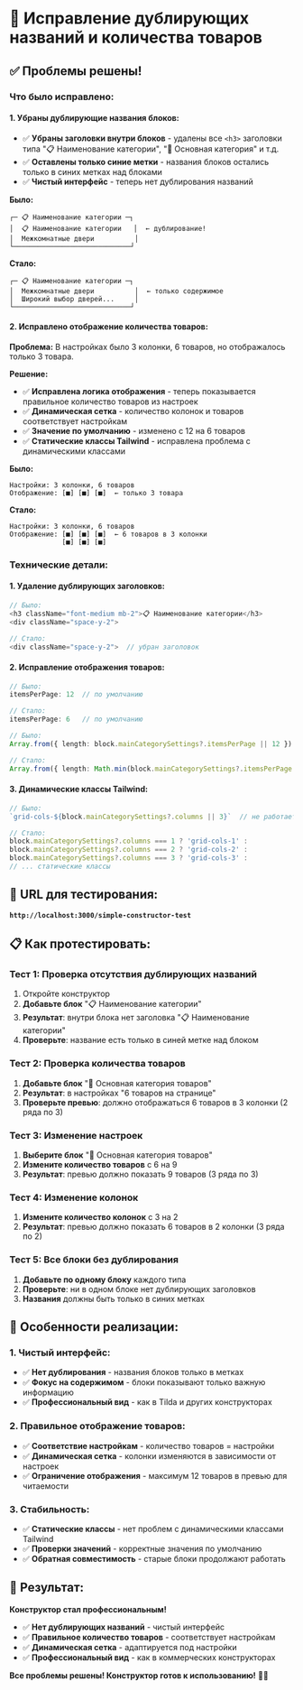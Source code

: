 # 🔧 Исправление дублирующих названий и количества товаров

## ✅ **Проблемы решены!**

### **Что было исправлено:**

#### **1. Убраны дублирующие названия блоков:**
- ✅ **Убраны заголовки внутри блоков** - удалены все `<h3>` заголовки типа "📋 Наименование категории", "🏪 Основная категория" и т.д.
- ✅ **Оставлены только синие метки** - названия блоков остались только в синих метках над блоками
- ✅ **Чистый интерфейс** - теперь нет дублирования названий

**Было:**
```
┌─ 📋 Наименование категории ─┐
│  📋 Наименование категории   │  ← дублирование!
│  Межкомнатные двери          │
└─────────────────────────────┘
```

**Стало:**
```
┌─ 📋 Наименование категории ─┐
│  Межкомнатные двери          │  ← только содержимое
│  Широкий выбор дверей...     │
└─────────────────────────────┘
```

#### **2. Исправлено отображение количества товаров:**

**Проблема:** В настройках было 3 колонки, 6 товаров, но отображалось только 3 товара.

**Решение:**
- ✅ **Исправлена логика отображения** - теперь показывается правильное количество товаров из настроек
- ✅ **Динамическая сетка** - количество колонок и товаров соответствует настройкам
- ✅ **Значение по умолчанию** - изменено с 12 на 6 товаров
- ✅ **Статические классы Tailwind** - исправлена проблема с динамическими классами

**Было:**
```
Настройки: 3 колонки, 6 товаров
Отображение: [■] [■] [■]  ← только 3 товара
```

**Стало:**
```
Настройки: 3 колонки, 6 товаров  
Отображение: [■] [■] [■]  ← 6 товаров в 3 колонки
             [■] [■] [■]
```

### **Технические детали:**

#### **1. Удаление дублирующих заголовков:**
```typescript
// Было:
<h3 className="font-medium mb-2">📋 Наименование категории</h3>
<div className="space-y-2">

// Стало:
<div className="space-y-2">  // убран заголовок
```

#### **2. Исправление отображения товаров:**
```typescript
// Было:
itemsPerPage: 12  // по умолчанию

// Стало:
itemsPerPage: 6   // по умолчанию
```

```typescript
// Было:
Array.from({ length: block.mainCategorySettings?.itemsPerPage || 12 })

// Стало:
Array.from({ length: Math.min(block.mainCategorySettings?.itemsPerPage || 12, 12) })
```

#### **3. Динамические классы Tailwind:**
```typescript
// Было:
`grid-cols-${block.mainCategorySettings?.columns || 3}`  // не работает

// Стало:
block.mainCategorySettings?.columns === 1 ? 'grid-cols-1' :
block.mainCategorySettings?.columns === 2 ? 'grid-cols-2' :
block.mainCategorySettings?.columns === 3 ? 'grid-cols-3' :
// ... статические классы
```

## 🚀 **URL для тестирования:**
**`http://localhost:3000/simple-constructor-test`**

## 📋 **Как протестировать:**

### **Тест 1: Проверка отсутствия дублирующих названий**
1. Откройте конструктор
2. **Добавьте блок** "📋 Наименование категории"
3. **Результат**: внутри блока нет заголовка "📋 Наименование категории"
4. **Проверьте**: название есть только в синей метке над блоком

### **Тест 2: Проверка количества товаров**
1. **Добавьте блок** "🏪 Основная категория товаров"
2. **Результат**: в настройках "6 товаров на странице"
3. **Проверьте превью**: должно отображаться 6 товаров в 3 колонки (2 ряда по 3)

### **Тест 3: Изменение настроек**
1. **Выберите блок** "🏪 Основная категория товаров"
2. **Измените количество товаров** с 6 на 9
3. **Результат**: превью должно показать 9 товаров (3 ряда по 3)

### **Тест 4: Изменение колонок**
1. **Измените количество колонок** с 3 на 2
2. **Результат**: превью должно показать 6 товаров в 2 колонки (3 ряда по 2)

### **Тест 5: Все блоки без дублирования**
1. **Добавьте по одному блоку** каждого типа
2. **Проверьте**: ни в одном блоке нет дублирующих заголовков
3. **Названия** должны быть только в синих метках

## 🎯 **Особенности реализации:**

### **1. Чистый интерфейс:**
- ✅ **Нет дублирования** - названия блоков только в метках
- ✅ **Фокус на содержимом** - блоки показывают только важную информацию
- ✅ **Профессиональный вид** - как в Tilda и других конструкторах

### **2. Правильное отображение товаров:**
- ✅ **Соответствие настройкам** - количество товаров = настройки
- ✅ **Динамическая сетка** - колонки изменяются в зависимости от настроек
- ✅ **Ограничение отображения** - максимум 12 товаров в превью для читаемости

### **3. Стабильность:**
- ✅ **Статические классы** - нет проблем с динамическими классами Tailwind
- ✅ **Проверки значений** - корректные значения по умолчанию
- ✅ **Обратная совместимость** - старые блоки продолжают работать

## 🎉 **Результат:**

**Конструктор стал профессиональным!**

- ✅ **Нет дублирующих названий** - чистый интерфейс
- ✅ **Правильное количество товаров** - соответствует настройкам
- ✅ **Динамическая сетка** - адаптируется под настройки
- ✅ **Профессиональный вид** - как в коммерческих конструкторах

**Все проблемы решены! Конструктор готов к использованию!** 🎨✨




